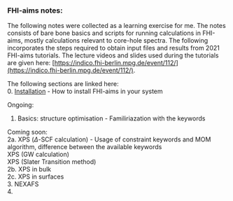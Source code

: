 ### FHI-aims notes:

The following notes were collected as a learning exercise for me. The notes consists of bare bone basics and scripts for running calculations in FHI-aims, mostly calculations relevant to core-hole spectra. 
The following incorporates the steps required to obtain input files and results from 2021 FHI-aims tutorials. The lecture videos and slides used during the tutorials are given here: [https://indico.fhi-berlin.mpg.de/event/112/](https://indico.fhi-berlin.mpg.de/event/112/).


The following sections are linked here: <br/>
0. [Installation](https://github.com/susmita-tripathy/fhi-aims_notes/blob/35405ab50be886dcdee8f4e8a8687f5e51930c9f/Installation/index.md) - How to install FHI-aims in your system <br/>

Ongoing:
1. Basics: structure optimisation - Familiriazation with the keywords <br/>

Coming soon: <br/>
2a. XPS ($\Delta$-SCF calculation) - Usage of constraint keywords and MOM algorithm, difference between the available keywords <br/>
    XPS (GW calculation) <br/>
    XPS (Slater Transition method)  <br/> 
2b. XPS in bulk  <br/>
2c. XPS in surfaces <br/>
3. NEXAFS <br/>
4. 
